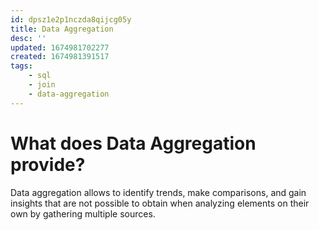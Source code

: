 ```yaml
---
id: dpsz1e2p1nczda8qijcg05y
title: Data Aggregation
desc: ''
updated: 1674981702277
created: 1674981391517
tags:
    - sql
    - join
    - data-aggregation
---
```


# What does Data Aggregation provide?

Data aggregation allows to identify trends, make comparisons, and gain insights that are not possible to obtain when analyzing elements on their own by gathering multiple sources.